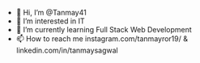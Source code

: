 - 👋 Hi, I’m @Tanmay41
- 👀 I’m interested in IT
- 🌱 I’m currently learning Full Stack Web Development
- 📫 How to reach me instagram.com/tanmayror19/ & linkedin.com/in/tanmaysagwal
